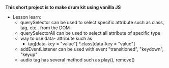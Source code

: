 **This short project is to make drum kit using vanilla JS**

* Lesson learn:
    * querySelector can be used to select specific attribute such as class, tag, etc.. from the DOM
    * querySelectorAll can be used to select all attribute of specific type
    * way to use data- attribute such as
        * tag[data-key =  "value"]
        *.class[data-key = "value"]
    * addEventListener can be used with event "transitioned", "keydown", "keyup"
    * audio tag has several method such as play(), remove()